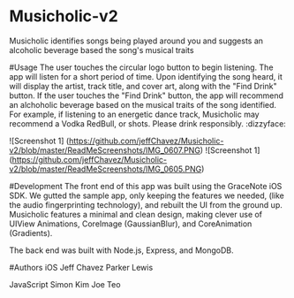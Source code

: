 Musicholic-v2
=============
Musicholic identifies songs being played around you and suggests an alcoholic beverage based the song's musical traits

#Usage
The user touches the circular logo button to begin listening. The app will listen for a short period of time. Upon identifying the song heard, it will display the artist, track title, and cover art, along with the "Find Drink" button. If the user touches the "Find Drink" button, the app will recommend an alchoholic beverage based on the musical traits of the song identified. For example, if listening to an energetic dance track, Musicholic may recommend a Vodka RedBull, or shots. Please drink responsibly. :dizzyface: 

![Screenshot 1] (https://github.com/jeffChavez/Musicholic-v2/blob/master/ReadMeScreenshots/IMG_0607.PNG)
![Screenshot 1] (https://github.com/jeffChavez/Musicholic-v2/blob/master/ReadMeScreenshots/IMG_0605.PNG)

#Development
The front end of this app was built using the GraceNote iOS SDK. We gutted the sample app, only keeping the features we needed, (like the audio fingerprinting technology), and rebuilt the UI from the ground up. Musicholic features a minimal and clean design, making clever use of UIView Animations, CoreImage (GaussianBlur), and CoreAnimation (Gradients).

The back end was built with Node.js, Express, and MongoDB.

#Authors
iOS
Jeff Chavez
Parker Lewis

JavaScript
Simon Kim
Joe Teo
